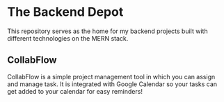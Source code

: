 # The Backend Depot

This repository serves as the home for my backend projects built with different technologies on the MERN stack.

## CollabFlow

CollabFlow is a simple project management tool in which you can assign and manage task. It is integrated with Google Calendar so your tasks can get added to your calendar for easy reminders!

